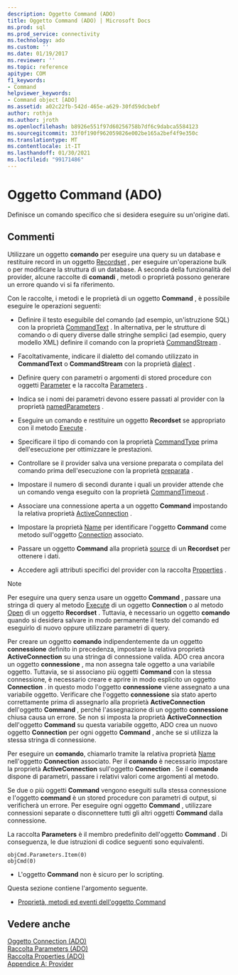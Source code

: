 ```yaml
---
description: Oggetto Command (ADO)
title: Oggetto Command (ADO) | Microsoft Docs
ms.prod: sql
ms.prod_service: connectivity
ms.technology: ado
ms.custom: ''
ms.date: 01/19/2017
ms.reviewer: ''
ms.topic: reference
apitype: COM
f1_keywords:
- Command
helpviewer_keywords:
- Command object [ADO]
ms.assetid: a02c22fb-542d-465e-a629-30fd59dcbebf
author: rothja
ms.author: jroth
ms.openlocfilehash: b8926e551f97d60256758b7df6c9dabca5584123
ms.sourcegitcommit: 33f0f190f962059826e002be165a2bef4f9e350c
ms.translationtype: MT
ms.contentlocale: it-IT
ms.lasthandoff: 01/30/2021
ms.locfileid: "99171486"
---
```

# <a name="command-object-ado"></a>Oggetto Command (ADO)
Definisce un comando specifico che si desidera eseguire su un'origine dati.  
  
## <a name="remarks"></a>Commenti  
 Utilizzare un oggetto **comando** per eseguire una query su un database e restituire record in un oggetto [Recordset](./recordset-object-ado.md) , per eseguire un'operazione bulk o per modificare la struttura di un database. A seconda della funzionalità del provider, alcune raccolte di **comandi** , metodi o proprietà possono generare un errore quando vi si fa riferimento.  
  
 Con le raccolte, i metodi e le proprietà di un oggetto **Command** , è possibile eseguire le operazioni seguenti:  
  
-   Definire il testo eseguibile del comando (ad esempio, un'istruzione SQL) con la proprietà [CommandText](./commandtext-property-ado.md) . In alternativa, per le strutture di comando o di query diverse dalle stringhe semplici (ad esempio, query modello XML) definire il comando con la proprietà [CommandStream](./commandstream-property-ado.md) .  
  
-   Facoltativamente, indicare il dialetto del comando utilizzato in **CommandText** o **CommandStream** con la proprietà [dialect](./dialect-property.md) .  
  
-   Definire query con parametri o argomenti di stored procedure con oggetti [Parameter](./parameter-object.md) e la raccolta [Parameters](./parameters-collection-ado.md) .  
  
-   Indica se i nomi dei parametri devono essere passati al provider con la proprietà [namedParameters](./namedparameters-property-ado.md) .  
  
-   Eseguire un comando e restituire un oggetto **Recordset** se appropriato con il metodo [Execute](./execute-method-ado-command.md) .  
  
-   Specificare il tipo di comando con la proprietà [CommandType](./commandtype-property-ado.md) prima dell'esecuzione per ottimizzare le prestazioni.  
  
-   Controllare se il provider salva una versione preparata o compilata del comando prima dell'esecuzione con la proprietà [preparata](./prepared-property-ado.md) .  
  
-   Impostare il numero di secondi durante i quali un provider attende che un comando venga eseguito con la proprietà [CommandTimeout](./commandtimeout-property-ado.md) .  
  
-   Associare una connessione aperta a un oggetto **Command** impostando la relativa proprietà [ActiveConnection](./activeconnection-property-ado.md) .  
  
-   Impostare la proprietà [Name](./name-property-ado.md) per identificare l'oggetto **Command** come metodo sull'oggetto [Connection](./connection-object-ado.md) associato.  
  
-   Passare un oggetto **Command** alla proprietà [source](./source-property-ado-recordset.md) di un **Recordset** per ottenere i dati.  
  
-   Accedere agli attributi specifici del provider con la raccolta [Properties](./properties-collection-ado.md) .  
  
> [!NOTE]
>  Per eseguire una query senza usare un oggetto **Command** , passare una stringa di query al metodo [Execute](./execute-method-ado-connection.md) di un oggetto **Connection** o al metodo [Open](./open-method-ado-recordset.md) di un oggetto **Recordset** . Tuttavia, è necessario un oggetto **comando** quando si desidera salvare in modo permanente il testo del comando ed eseguirlo di nuovo oppure utilizzare parametri di query.  
  
 Per creare un oggetto **comando** indipendentemente da un oggetto **connessione** definito in precedenza, impostare la relativa proprietà **ActiveConnection** su una stringa di connessione valida. ADO crea ancora un oggetto **connessione** , ma non assegna tale oggetto a una variabile oggetto. Tuttavia, se si associano più oggetti **Command** con la stessa connessione, è necessario creare e aprire in modo esplicito un oggetto **Connection** . in questo modo l'oggetto **connessione** viene assegnato a una variabile oggetto. Verificare che l'oggetto **connessione** sia stato aperto correttamente prima di assegnarlo alla proprietà **ActiveConnection** dell'oggetto **Command** , perché l'assegnazione di un oggetto **connessione** chiusa causa un errore. Se non si imposta la proprietà **ActiveConnection** dell'oggetto **Command** su questa variabile oggetto, ADO crea un nuovo oggetto **Connection** per ogni oggetto **Command** , anche se si utilizza la stessa stringa di connessione.  
  
 Per eseguire un **comando**, chiamarlo tramite la relativa proprietà [Name](./name-property-ado.md) nell'oggetto **Connection** associato. Per il **comando** è necessario impostare la proprietà **ActiveConnection** sull'oggetto **Connection** . Se il **comando** dispone di parametri, passare i relativi valori come argomenti al metodo.  
  
 Se due o più oggetti **Command** vengono eseguiti sulla stessa connessione e l'oggetto **command** è un stored procedure con parametri di output, si verificherà un errore. Per eseguire ogni oggetto **Command** , utilizzare connessioni separate o disconnettere tutti gli altri oggetti **Command** dalla connessione.  
  
 La raccolta **Parameters** è il membro predefinito dell'oggetto **Command** . Di conseguenza, le due istruzioni di codice seguenti sono equivalenti.  
  
```  
objCmd.Parameters.Item(0)  
objCmd(0)  
```  
  
-   L'oggetto **Command** non è sicuro per lo scripting.  
  
 Questa sezione contiene l'argomento seguente.  
  
-   [Proprietà, metodi ed eventi dell'oggetto Command](./command-object-properties-methods-and-events.md)  
  
## <a name="see-also"></a>Vedere anche  
 [Oggetto Connection (ADO)](./connection-object-ado.md)   
 [Raccolta Parameters (ADO)](./parameters-collection-ado.md)   
 [Raccolta Properties (ADO)](./properties-collection-ado.md)   
 [Appendice A: Provider](../../guide/appendixes/appendix-a-providers.md)